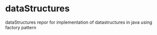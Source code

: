# dataStructures
dataStructures repor for implementation of datastructures in java using factory pattern
